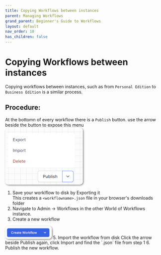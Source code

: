 ```yaml
---
title: Copying Workflows between instances
parent: Managing Workflows
grand_parent: Beginner's Guide to Workflows
layout: default
nav_order: 10
has_children: false
---
```


# Copying Workflows between instances

Copying workflows between instances, such as from `Personal Edition` to `Business Edition` is a similar process.

## Procedure:  

At the bottomn of every workflow there is a `Publish` button.  use the arrow beside the button to expose this menu  
<img src="../images/2024-07-11-13-09-11.png" alt="Import button graphic" style="width: 250px; height: auto; border-radius: 10px; box-shadow: 2px 2px 5px grey;" />
1. Save your worklflow to disk by Exporting it  
   This creates a `<workflowname>.json` file in your browser's downloads folder 
3. Navigate to Admin -> Workflows in the other World of Workflows instance.
4. Create a new workflow  
<img src="../images/2024-07-11-12-59-23.png" alt="Import button graphic" style="width: 150px; height: auto; border-radius: 10px; box-shadow: 2px 2px 5px grey;" />  
5. Import the workflow from disk
   Click the arrow beside Publish again, click Import and find the `<workflowname>.json` file from step 1
6. Publish the new workflow.

